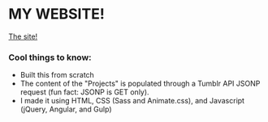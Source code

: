 # MY WEBSITE!
[The site!](http://danagilliann.me/)

### Cool things to know:
- Built this from scratch
- The content of the "Projects" is populated through a Tumblr API JSONP request (fun fact: JSONP is GET only).
- I made it using HTML, CSS (Sass and Animate.css), and Javascript (jQuery, Angular, and Gulp)

